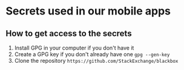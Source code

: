# Secrets used in our mobile apps

## How to get access to the secrets

1. Install GPG in your computer if you don't have it
2. Create a GPG key if you don't already have one
```gpg --gen-key```
3. Clone the repository ```https://github.com/StackExchange/blackbox```

